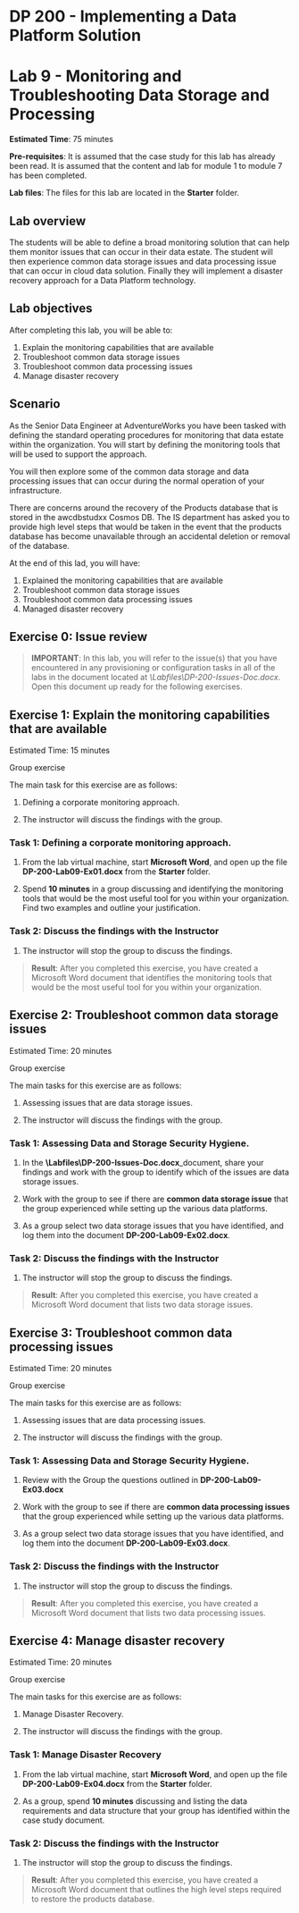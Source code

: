 ﻿# DP 200 - Implementing a Data Platform Solution
# Lab 9 - Monitoring and Troubleshooting Data Storage and Processing

**Estimated Time**: 75 minutes

**Pre-requisites**: It is assumed that the case study for this lab has already been read. It is assumed that the content and lab for module 1 to module 7 has been completed.

**Lab files**: The files for this lab are located in the **Starter** folder.

## Lab overview

The students will be able to define a broad monitoring solution that can help them monitor issues that can occur in their data estate. The student will then experience common data storage issues and data processing issue that can occur in cloud data solution. Finally they will implement a disaster recovery approach for a Data Platform technology.

## Lab objectives
  
After completing this lab, you will be able to:

1. Explain the monitoring capabilities that are available
1. Troubleshoot common data storage issues
1. Troubleshoot common data processing issues
1. Manage disaster recovery

## Scenario
  
As the Senior Data Engineer at AdventureWorks you have been tasked with defining the standard operating procedures for monitoring that data estate within the organization. You will start by defining the monitoring tools that will be used to support the approach.

You will then explore some of the common data storage and data processing issues that can occur during the normal operation of your infrastructure.

There are concerns around the recovery of the Products database that is stored in the awcdbstudxx Cosmos DB. The IS department has asked you to provide high level steps that would be taken in the event that the products database has become unavailable through an accidental deletion or removal of the database.

At the end of this lad, you will have:

1. Explained the monitoring capabilities that are available
1. Troubleshoot common data storage issues
1. Troubleshoot common data processing issues
1. Managed disaster recovery

## Exercise 0: Issue review

> **IMPORTANT**: In this lab, you will refer to the issue(s) that you have encountered in any provisioning or configuration tasks in all of the labs in the document located at _\Labfiles\DP-200-Issues-Doc.docx_. Open this document up ready for the following exercises.

## Exercise 1: Explain the monitoring capabilities that are available

Estimated Time: 15 minutes

Group exercise
  
The main task for this exercise are as follows:

1. Defining a corporate monitoring approach.

1. The instructor will discuss the findings with the group.

### Task 1: Defining a corporate monitoring approach.

1. From the lab virtual machine, start **Microsoft Word**, and open up the file **DP-200-Lab09-Ex01.docx** from the **Starter** folder.

1. Spend **10 minutes** in a group discussing and identifying the monitoring tools that would be the most useful tool for you within your organization. Find two examples and outline your justification.

### Task 2: Discuss the findings with the Instructor

1. The instructor will stop the group to discuss the findings.

> **Result**: After you completed this exercise, you have created a Microsoft Word document that identifies the monitoring tools that would be the most useful tool for you within your organization.

## Exercise 2: Troubleshoot common data storage issues
  
Estimated Time: 20 minutes

Group exercise
  
The main tasks for this exercise are as follows:

1. Assessing issues that are data storage issues.

1. The instructor will discuss the findings with the group.

### Task 1: Assessing Data and Storage Security Hygiene.

1. In the **\Labfiles\DP-200-Issues-Doc.docx**_document, share your findings and work with the group to identify which of the issues are data storage issues.

1. Work with the group to see if there are **common data storage issue** that the group experienced while setting up the various data platforms.

1. As a group select two data storage issues that you have identified, and log them into the document **DP-200-Lab09-Ex02.docx**.

### Task 2: Discuss the findings with the Instructor

1. The instructor will stop the group to discuss the findings.

> **Result**: After you completed this exercise, you have created a Microsoft Word document that lists two data storage issues.

## Exercise 3: Troubleshoot common data processing issues
  
Estimated Time: 20 minutes

Group exercise
  
The main tasks for this exercise are as follows:

1. Assessing issues that are data processing issues.

1. The instructor will discuss the findings with the group.

### Task 1: Assessing Data and Storage Security Hygiene.

1. Review with the Group the questions outlined in **DP-200-Lab09-Ex03.docx**

1. Work with the group to see if there are **common data processing issues** that the group experienced while setting up the various data platforms.

1. As a group select two data storage issues that you have identified, and log them into the document **DP-200-Lab09-Ex03.docx**.

### Task 2: Discuss the findings with the Instructor

1. The instructor will stop the group to discuss the findings.

> **Result**: After you completed this exercise, you have created a Microsoft Word document that lists two data processing issues.

## Exercise 4: Manage disaster recovery
  
Estimated Time: 20 minutes

Group exercise
  
The main tasks for this exercise are as follows:

1. Manage Disaster Recovery.

1. The instructor will discuss the findings with the group.

### Task 1: Manage Disaster Recovery

1. From the lab virtual machine, start **Microsoft Word**, and open up the file **DP-200-Lab09-Ex04.docx** from the **Starter** folder.

1. As a group, spend **10 minutes** discussing and listing the data requirements and data structure that your group has identified within the case study document.

### Task 2: Discuss the findings with the Instructor

1. The instructor will stop the group to discuss the findings.

> **Result**: After you completed this exercise, you have created a Microsoft Word document that outlines the high level steps required to restore the products database.
